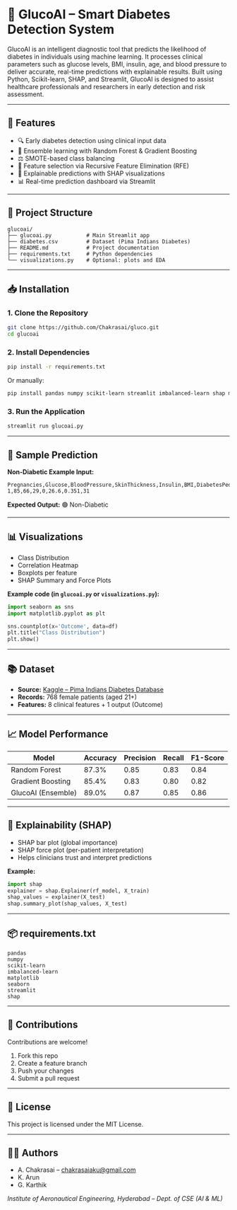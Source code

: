 # 🤖 GlucoAI – Smart Diabetes Detection System

GlucoAI is an intelligent diagnostic tool that predicts the likelihood of diabetes in individuals using machine learning. It processes clinical parameters such as glucose levels, BMI, insulin, age, and blood pressure to deliver accurate, real-time predictions with explainable results. Built using Python, Scikit-learn, SHAP, and Streamlit, GlucoAI is designed to assist healthcare professionals and researchers in early detection and risk assessment.

---

## 🚀 Features

- 🔍 Early diabetes detection using clinical input data
- 🎯 Ensemble learning with Random Forest & Gradient Boosting
- ⚖️ SMOTE-based class balancing
- 🧪 Feature selection via Recursive Feature Elimination (RFE)
- 🧠 Explainable predictions with SHAP visualizations
- 📊 Real-time prediction dashboard via Streamlit

---

## 📁 Project Structure

```
glucoai/
├── glucoai.py           # Main Streamlit app
├── diabetes.csv         # Dataset (Pima Indians Diabetes)
├── README.md            # Project documentation
├── requirements.txt     # Python dependencies
└── visualizations.py    # Optional: plots and EDA
```

---

## 📥 Installation

### 1. Clone the Repository

```bash
git clone https://github.com/Chakrasai/gluco.git
cd glucoai
```

### 2. Install Dependencies

```bash
pip install -r requirements.txt
```

Or manually:

```bash
pip install pandas numpy scikit-learn streamlit imbalanced-learn shap matplotlib seaborn
```

### 3. Run the Application

```bash
streamlit run glucoai.py
```

---

## 🧪 Sample Prediction

**Non-Diabetic Example Input:**

```
Pregnancies,Glucose,BloodPressure,SkinThickness,Insulin,BMI,DiabetesPedigreeFunction,Age
1,85,66,29,0,26.6,0.351,31
```

**Expected Output:** 🟢 Non-Diabetic

---

## 📊 Visualizations

- Class Distribution
- Correlation Heatmap
- Boxplots per feature
- SHAP Summary and Force Plots

**Example code (in `glucoai.py` or `visualizations.py`):**

```python
import seaborn as sns
import matplotlib.pyplot as plt

sns.countplot(x='Outcome', data=df)
plt.title("Class Distribution")
plt.show()
```

---

## 📚 Dataset

- **Source:** [Kaggle – Pima Indians Diabetes Database](https://www.kaggle.com/datasets/uciml/pima-indians-diabetes-database)
- **Records:** 768 female patients (aged 21+)
- **Features:** 8 clinical features + 1 output (Outcome)

---

## 📈 Model Performance

| Model                | Accuracy | Precision | Recall | F1-Score |
|----------------------|----------|-----------|--------|----------|
| Random Forest        | 87.3%    | 0.85      | 0.83   | 0.84     |
| Gradient Boosting    | 85.4%    | 0.83      | 0.80   | 0.82     |
| GlucoAI (Ensemble)   | 89.0%    | 0.87      | 0.85   | 0.86     |

---

## 🔬 Explainability (SHAP)

- SHAP bar plot (global importance)
- SHAP force plot (per-patient interpretation)
- Helps clinicians trust and interpret predictions

**Example:**

```python
import shap
explainer = shap.Explainer(rf_model, X_train)
shap_values = explainer(X_test)
shap.summary_plot(shap_values, X_test)
```

---

## 📦 requirements.txt

```
pandas
numpy
scikit-learn
imbalanced-learn
matplotlib
seaborn
streamlit
shap
```

---

## 🤝 Contributions

Contributions are welcome!

1. Fork this repo
2. Create a feature branch
3. Push your changes
4. Submit a pull request

---

## 📜 License

This project is licensed under the MIT License.

---

## 👨‍💻 Authors

- A. Chakrasai – chakrasaiaku@gmail.com
- K. Arun
- G. Karthik

*Institute of Aeronautical Engineering, Hyderabad – Dept. of CSE (AI & ML)*